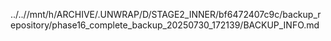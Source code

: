 ../..//mnt/h/ARCHIVE/.UNWRAP/D/STAGE2_INNER/bf6472407c9c/backup_repository/phase16_complete_backup_20250730_172139/BACKUP_INFO.md